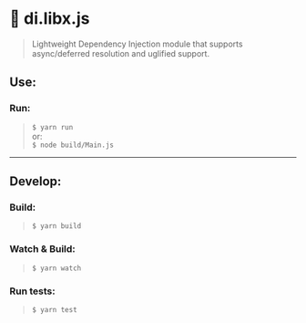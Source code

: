 # 💉 di.libx.js
> Lightweight Dependency Injection module that supports async/deferred resolution and uglified support.

## Use:

### Run:
> ``` $ yarn run ```  
or:   
``` $ node build/Main.js ```

----

## Develop:

### Build:
> ``` $ yarn build ```

### Watch & Build:
> ``` $ yarn watch ```

### Run tests:
> ``` $ yarn test ```

